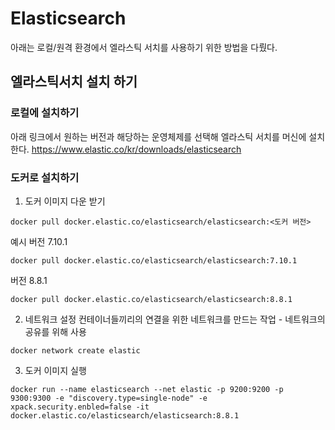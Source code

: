 # Elasticsearch
아래는 로컬/원격 환경에서 엘라스틱 서치를 사용하기 위한 방법을 다뤘다.
## 엘라스틱서치 설치 하기
### 로컬에 설치하기
아래 링크에서 원하는 버전과 해당하는 운영체제를 선택해 엘라스틱 서치를 머신에 설치한다.
https://www.elastic.co/kr/downloads/elasticsearch

### 도커로 설치하기
1. 도커 이미지 다운 받기
```
docker pull docker.elastic.co/elasticsearch/elasticsearch:<도커 버전>
```
예시
버전 7.10.1
```
docker pull docker.elastic.co/elasticsearch/elasticsearch:7.10.1
```
버전 8.8.1
```
docker pull docker.elastic.co/elasticsearch/elasticsearch:8.8.1
```

2. 네트워크 설정
컨테이너들끼리의 연결을 위한 네트워크를 만드는 작업 - 네트워크의 공유를 위해 사용
```
docker network create elastic
```

3. 도커 이미지 실행
```
docker run --name elasticsearch --net elastic -p 9200:9200 -p 9300:9300 -e "discovery.type=single-node" -e xpack.security.enbled=false -it docker.elastic.co/elasticsearch/elasticsearch:8.8.1
```
